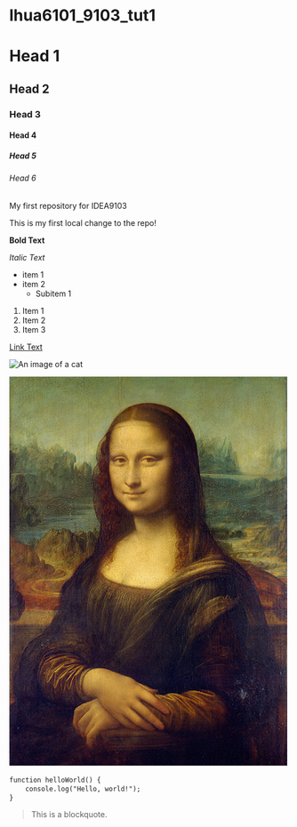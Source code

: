 # lhua6101_9103_tut1
# Head 1
## Head 2
### Head 3
#### Head 4
##### Head 5
###### Head 6

My first repository for IDEA9103

This is my first local change to the repo!

**Bold Text**

*Italic Text*

- item 1
- item 2
    - Subitem 1

1. Item 1
2. Item 2
3. Item 3

[Link Text](https://github.com/lhua6101/lhua6101_9103_tut1)

![An image of a cat](https://placekitten.com/200/300)

![An image of Mona Lisa](readmeImages/Mona_Lisa_by_Leonardo_da_Vinci_500_x_700.jpg)

```
function helloWorld() {
    console.log("Hello, world!");
}
```

> This is a blockquote.